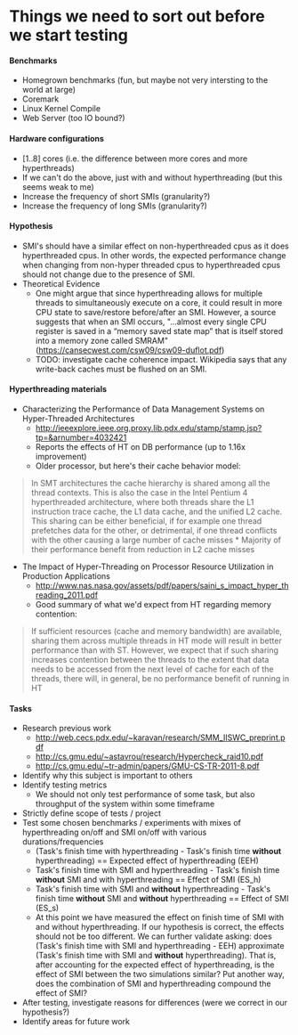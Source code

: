 Things we need to sort out before we start testing
==================================================

#### Benchmarks
  + Homegrown benchmarks (fun, but maybe not very intersting to the world at
    large)
  + Coremark
  + Linux Kernel Compile
  + Web Server (too IO bound?)

#### Hardware configurations
  + [1..8] cores (i.e. the difference between more cores and more hyperthreads)
  + If we can't do the above, just with and without hyperthreading (but this
    seems weak to me)
  + Increase the frequency of short SMIs (granularity?)
  + Increase the frequency of long SMIs (granularity?)

#### Hypothesis
  + SMI's should have a similar effect on non-hyperthreaded cpus as it does hyperthreaded cpus.  In other words, 
    the expected performance change when changing from non-hyper threaded cpus to hyperthreaded cpus should 
    not change due to the presence of SMI.
  + Theoretical Evidence 
    * One might argue that since hyperthreading allows for multiple threads to simultaneously execute on a core, it could result in more CPU state to save/restore before/after an SMI. However, a source suggests that when an SMI occurs, "...almost every single CPU register is saved in a “memory saved state map” that is itself stored into a memory zone called SMRAM" (https://cansecwest.com/csw09/csw09-duflot.pdf)
    * TODO: investigate cache coherence impact. Wikipedia says that any write-back caches must be flushed on an SMI. 

#### Hyperthreading materials
  + Characterizing the Performance of Data Management Systems on Hyper-Threaded Architectures 
    * http://ieeexplore.ieee.org.proxy.lib.pdx.edu/stamp/stamp.jsp?tp=&arnumber=4032421
    * Reports the effects of HT on DB performance (up to 1.16x improvement) 
    * Older processor, but here's their cache behavior model: 
> In SMT architectures the cache
> hierarchy is shared among all the thread contexts. This
> is also the case in the Intel Pentium 4 hyperthreaded
> architecture, where both threads share the L1
> instruction trace cache, the L1 data cache, and the
> unified L2 cache. This sharing can be either beneficial,
> if for example one thread prefetches data for the other,
> or detrimental, if one thread conflicts with the other
> causing a large number of cache misses
    * Majority of their performance benefit from reduction in L2 cache misses 

  + The Impact of Hyper-Threading on Processor Resource Utilization in Production Applications
    * http://www.nas.nasa.gov/assets/pdf/papers/saini_s_impact_hyper_threading_2011.pdf
    * Good summary of what we'd expect from HT regarding memory contention: 
> If sufficient resources (cache and memory bandwidth) are available, 
> sharing them across multiple threads in HT mode will result in better 
> performance than with ST. However, we expect that if such sharing increases 
> contention between the threads to the extent that data needs to be accessed 
> from the next level of cache for each of the threads, there will, in general, 
> be no performance benefit of running in HT


#### Tasks
  + Research previous work
    * http://web.cecs.pdx.edu/~karavan/research/SMM_IISWC_preprint.pdf
    * http://cs.gmu.edu/~astavrou/research/Hypercheck_raid10.pdf
    * http://cs.gmu.edu/~tr-admin/papers/GMU-CS-TR-2011-8.pdf
  + Identify why this subject is important to others  
  + Identify testing metrics 
    * We should not only test performance of some task, but also throughput of the system within some timeframe 
  + Strictly define scope of tests / project 
  + Test some chosen benchmarks / experiments with mixes of hyperthreading on/off and SMI on/off with various durations/frequencies 
    * (Task's finish time with hyperthreading - Task's finish time **without** hyperthreading) == Expected effect of hyperthreading (EEH)
    * Task's finish time with SMI and hyperthreading - Task's finish time **without** SMI and with hyperthreading == Effect of SMI (ES_h)
    * Task's finish time with SMI and **without** hyperthreading - Task's finish time **without** SMI and **without** hyperthreading == Effect of SMI (ES_s)
    * At this point we have measured the effect on finish time of SMI with and without hyperthreading. If our hypothesis is correct, the effects should not be too different. We can further validate asking: does (Task's finish time with SMI and hyperthreading - EEH) approximate (Task's finish time with SMI and **without** hyperthreading). That is, after accounting for the expected effect of hyperthreading, is the effect of SMI between the two simulations similar? Put another way, does the combination of SMI and hyperthreading compound the effect of SMI? 
  + After testing, investigate reasons for differences (were we correct in our hypothesis?) 
  + Identify areas for future work 
  
  

